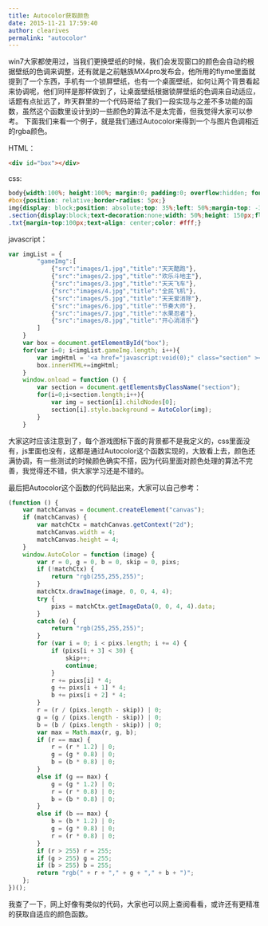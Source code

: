 ```yaml
---
title: Autocolor获取颜色
date: 2015-11-21 17:59:40
author: clearives
permalink: "autocolor"
---
```

win7大家都使用过，当我们更换壁纸的时候，我们会发现窗口的颜色会自动的根据壁纸的色调来调整，还有就是之前魅族MX4pro发布会，他所用的flyme里面就提到了一个东西，手机有一个锁屏壁纸，也有一个桌面壁纸，如何让两个背景看起来协调呢，他们同样是那样做到了，让桌面壁纸根据锁屏壁纸的色调来自动适应，话题有点扯远了，昨天群里的一个代码哥给了我们一段实现与之差不多功能的函数，虽然这个函数里设计到的一些颜色的算法不是太完善，但我觉得大家可以参考。
下面我们来看一个例子，就是我们通过Autocolor来得到一个与图片色调相近的rgba颜色。
<!--more-->
HTML：
```html
<div id="box"></div>
```
css:
```css
body{width:100%; height:100%; margin:0; padding:0; overflow:hidden; font-size:14px; font-family:Microsoft YaHei,Helvetica,Arial;}
#box{position: relative;border-radius: 5px;}
img{display: block;position: absolute;top: 35%;left: 50%;margin-top: -34px;margin-left: -34px;}
.section{display:block;text-decoration:none;width: 50%;height: 150px;float: left;box-sizing: border-box;border: 5px solid #FFF;position: relative;border-radius: 10px;}
.txt{margin-top:100px;text-align: center;color: #fff;}
```
javascript：
```js
var imgList = {
        "gameImg":[
            {"src":"images/1.jpg","title":"天天酷跑"},
            {"src":"images/2.jpg","title":"欢乐斗地主"},
            {"src":"images/3.jpg","title":"天天飞车"},
            {"src":"images/4.jpg","title":"全民飞机"},
            {"src":"images/5.jpg","title":"天天爱消除"},
            {"src":"images/6.jpg","title":"节奏大师"},
            {"src":"images/7.jpg","title":"水果忍者"},
            {"src":"images/8.jpg","title":"开心消消乐"}
        ]
    }
    var box = document.getElementById("box");
    for(var i=0; i<imgList.gameImg.length; i++){
        var imgHtml = '<a href="javascript:void(0);" class="section" ><img src='+imgList.gameImg[i].src+'><p class="txt">'+imgList.gameImg[i].title+'</p></a>';
        box.innerHTML+=imgHtml;
    }
    window.onload = function () {
        var section = document.getElementsByClassName("section");
        for(i=0;i<section.length;i++){
            var img = section[i].childNodes[0];
            section[i].style.background = AutoColor(img);
        }
    }
```

大家这时应该注意到了，每个游戏图标下面的背景都不是我定义的，css里面没有，js里面也没有，这都是通过Autocolor这个函数实现的，大致看上去，颜色还满协调，有一些测试的时候颜色确实不搭，因为代码里面对颜色处理的算法不完善，我觉得还不错，供大家学习还是不错的。

最后把Autocolor这个函数的代码贴出来，大家可以自己参考：
```js
(function () {
    var matchCanvas = document.createElement("canvas");
    if (matchCanvas) {
        var matchCtx = matchCanvas.getContext("2d");
        matchCanvas.width = 4;
        matchCanvas.height = 4;
    }
    window.AutoColor = function (image) {
        var r = 0, g = 0, b = 0, skip = 0, pixs;
        if (!matchCtx) {
            return "rgb(255,255,255)";
        }
        matchCtx.drawImage(image, 0, 0, 4, 4);
        try {
            pixs = matchCtx.getImageData(0, 0, 4, 4).data;
        }
        catch (e) {
            return "rgb(255,255,255)";
        }
        for (var i = 0; i < pixs.length; i += 4) {
            if (pixs[i + 3] < 30) {
                skip++;
                continue;
            }
            r += pixs[i] * 4;
            g += pixs[i + 1] * 4;
            b += pixs[i + 2] * 4;
        }
        r = (r / (pixs.length - skip)) | 0;
        g = (g / (pixs.length - skip)) | 0;
        b = (b / (pixs.length - skip)) | 0;
        var max = Math.max(r, g, b);
        if (r == max) {
            r = (r * 1.2) | 0;
            g = (g * 0.8) | 0;
            b = (b * 0.8) | 0;
        }
        else if (g == max) {
            g = (g * 1.2) | 0;
            r = (r * 0.8) | 0;
            b = (b * 0.8) | 0;
        }
        else if (b == max) {
            b = (b * 1.2) | 0;
            g = (g * 0.8) | 0;
            r = (r * 0.8) | 0;
        }
        if (r > 255) r = 255;
        if (g > 255) g = 255;
        if (b > 255) b = 255;
        return "rgb(" + r + "," + g + "," + b + ")";
    };
})();
```
我查了一下，网上好像有类似的代码，大家也可以网上查阅看看，或许还有更精准的获取自适应的颜色函数。
